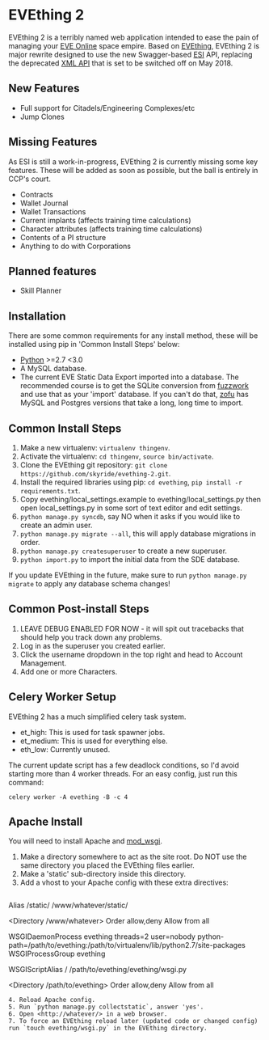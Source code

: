 EVEthing 2
=========
EVEthing 2 is a terribly named web application intended to ease the pain of managing your [EVE Online](http://www.eveonline.com/) space empire. Based on [EVEthing](https://github.com/madcowfred/evething), EVEthing 2 is major rewrite designed to use the new Swagger-based [ESI](https://community.eveonline.com/news/dev-blogs/introducing-esi/) API, replacing the deprecated [XML API](http://eveonline-third-party-documentation.readthedocs.io/en/latest/xmlapi/) that is set to be switched off on May 2018.

New Features
------------

* Full support for Citadels/Engineering Complexes/etc
* Jump Clones

Missing Features
----------------
As ESI is still a work-in-progress, EVEthing 2 is currently missing some key features. These will be added as soon as possible, but the ball is entirely in CCP's court.

* Contracts
* Wallet Journal
* Wallet Transactions
* Current implants (affects training time calculations)
* Character attributes (affects training time calculations)
* Contents of a PI structure
* Anything to do with Corporations


Planned features
----------------

* Skill Planner



Installation
------------
There are some common requirements for any install method, these
will be installed using pip in 'Common Install Steps' below:

- [Python](http://www.python.org) \>=2.7 <3.0
- A MySQL database.
- The current EVE Static Data Export imported into a database. The recommended course is to
  get the SQLite conversion from [fuzzwork](http://www.fuzzwork.co.uk/dump/) and use that as
  your 'import' database. If you can't do that, [zofu](http://zofu.no-ip.de/) has MySQL and
  Postgres versions that take a long, long time to import.

Common Install Steps
--------------------
1.  Make a new virtualenv: `virtualenv thingenv`.
2.  Activate the virtualenv: `cd thingenv`, `source bin/activate`.
3.  Clone the EVEthing git repository:
    `git clone https://github.com/skyride/evething-2.git`.
4.  Install the required libraries using pip: `cd evething`,
    `pip install -r requirements.txt`.
5.  Copy evething/local\_settings.example to evething/local\_settings.py
    then open local\_settings.py in some sort of text editor and edit
    settings.
6.  `python manage.py syncdb`, say NO when it asks if you would like to
    create an admin user.
7.  `python manage.py migrate --all`, this will apply database
    migrations in order.
8.  `python manage.py createsuperuser` to create a new superuser.
9. `python import.py` to import the initial data from the SDE database.

If you update EVEthing in the future, make sure to run
`python manage.py migrate` to apply any database schema changes!

Common Post-install Steps
-------------------------
1.  LEAVE DEBUG ENABLED FOR NOW - it will spit out tracebacks that
    should help you track down any problems.
2.  Log in as the superuser you created earlier.
3.  Click the username dropdown in the top right and head to Account
    Management.
4.  Add one or more Characters.

Celery Worker Setup
-------------------

EVEthing 2 has a much simplified celery task system.
 - et_high: This is used for task spawner jobs.
 - et_medium: This is used for everything else.
 - eth_low: Currently unused.

The current update script has a few deadlock conditions, so I'd avoid starting
more than 4 worker threads. For an easy config, just run this command:

  `celery worker -A evething -B -c 4`

Apache Install
--------------

You will need to install Apache and [mod_wsgi](http://code.google.com/p/modwsgi/).

1. Make a directory somewhere to act as the site root. Do NOT use the same directory you placed the EVEthing
   files earlier.
2. Make a 'static' sub-directory inside this directory.
3. Add a vhost to your Apache config with these extra directives:
   ```
  Alias /static/ /www/whatever/static/

  <Directory /www/whatever>
      Order allow,deny
      Allow from all
  </Directory>

  WSGIDaemonProcess evething threads=2 user=nobody python-path=/path/to/evething:/path/to/virtualenv/lib/python2.7/site-packages
  WSGIProcessGroup evething

  WSGIScriptAlias / /path/to/evething/evething/wsgi.py

  <Directory /path/to/evething>
      <Files wsgi.py>
          Order allow,deny
          Allow from all
     </Files>
  </Directory>
   ```
4. Reload Apache config.
5. Run `python manage.py collectstatic`, answer 'yes'.
6. Open <http://whatever/> in a web browser.
7. To force an EVEthing reload later (updated code or changed config)
   run `touch evething/wsgi.py` in the EVEthing directory.
